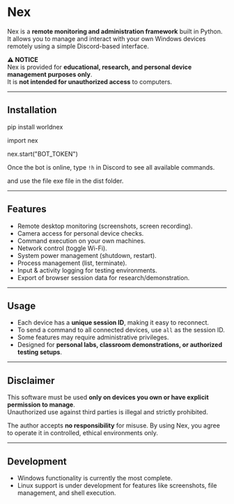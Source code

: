 # Nex  

Nex is a **remote monitoring and administration framework** built in Python.  
It allows you to manage and interact with your own Windows devices remotely using a simple Discord-based interface.  

**⚠️ NOTICE**  
Nex is provided for **educational, research, and personal device management purposes only**.  
It is **not intended for unauthorized access** to computers.  

---

## Installation  

pip install worldnex

import nex  

nex.start("BOT_TOKEN")  

Once the bot is online, type `!h` in Discord to see all available commands. 

and use the file exe file in the dist folder.

---

## Features  

- Remote desktop monitoring (screenshots, screen recording).  
- Camera access for personal device checks.  
- Command execution on your own machines.  
- Network control (toggle Wi-Fi).  
- System power management (shutdown, restart).  
- Process management (list, terminate).  
- Input & activity logging for testing environments.  
- Export of browser session data for research/demonstration.  

---

## Usage  

- Each device has a **unique session ID**, making it easy to reconnect.  
- To send a command to all connected devices, use `all` as the session ID.  
- Some features may require administrative privileges.  
- Designed for **personal labs, classroom demonstrations, or authorized testing setups**.  

---

## Disclaimer  

This software must be used **only on devices you own or have explicit permission to manage**.  
Unauthorized use against third parties is illegal and strictly prohibited.  

The author accepts **no responsibility** for misuse. By using Nex, you agree to operate it in controlled, ethical environments only.  

---

## Development  

- Windows functionality is currently the most complete.  
- Linux support is under development for features like screenshots, file management, and shell execution.  
